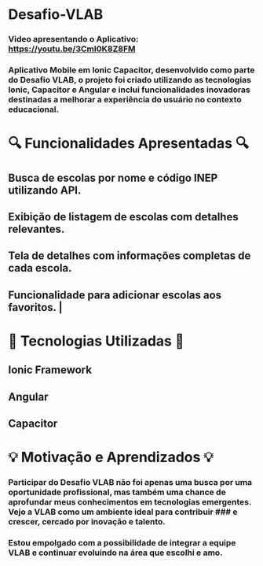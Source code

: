 # Desafio-VLAB

### Video apresentando o Aplicativo: https://youtu.be/3Cml0K8Z8FM

### Aplicativo Mobile em Ionic Capacitor, desenvolvido como parte do Desafio VLAB, o projeto foi criado utilizando as tecnologias Ionic, Capacitor e Angular e inclui funcionalidades inovadoras destinadas a melhorar a experiência do usuário no contexto educacional.

# 🔍 Funcionalidades Apresentadas 🔍
## Busca de escolas por nome e código INEP utilizando API. 
## Exibição de listagem de escolas com detalhes relevantes. 
## Tela de detalhes com informações completas de cada escola. 
## Funcionalidade para adicionar escolas aos favoritos. |

# 🚀 Tecnologias Utilizadas 🚀
## Ionic Framework 
## Angular 
## Capacitor 

# 💡 Motivação e Aprendizados 💡
### Participar do Desafio VLAB não foi apenas uma busca por uma oportunidade profissional, mas também uma chance de aprofundar meus conhecimentos em tecnologias emergentes. Vejo a VLAB como um ambiente ideal para contribuir ### e crescer, cercado por inovação e talento.
### Estou empolgado com a possibilidade de integrar a equipe VLAB e continuar evoluindo na área que escolhi e amo.
